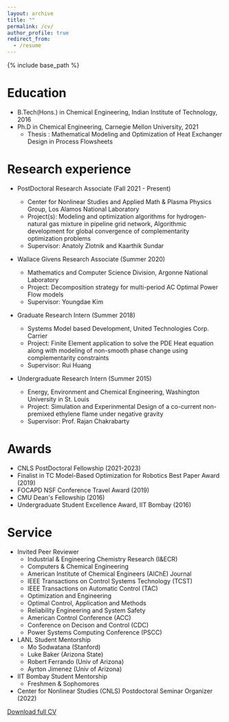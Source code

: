 ```yaml
---
layout: archive
title: ""
permalink: /cv/
author_profile: true
redirect_from:
  - /resume
---
```


{% include base_path %}

Education
======
* B.Tech(Hons.) in Chemical Engineering, Indian Institute of Technology, 2016
* Ph.D in Chemical Engineering, Carnegie Mellon University, 2021
  * Thesis : <a href = "https://kilthub.cmu.edu/articles/thesis/Mathematical_Modeling_and_Optimization_of_Heat_Exchanger_Design_in_Process_Flowsheets/19249550/1" target="_blank" style="text-decoration:none"> Mathematical Modeling and Optimization of Heat Exchanger Design in Process Flowsheets </a>   

Research experience
======
* PostDoctoral Research Associate (Fall 2021 - Present)
  * Center for Nonlinear Studies and Applied Math & Plasma Physics Group, Los Alamos National Laboratory
  * Project(s): Modeling and optimization algorithms for hydrogen-natural gas mixture in pipeline grid network, 
                Algorithmic development for global convergence of complementarity optimization problems
  * Supervisor: <a href = "https://azlotnik.github.io/" target="_blank" style="text-decoration:none"> Anatoly Zlotnik</a> and <a href =   "https://kaarthiksundar.github.io/" target="_blank" style="text-decoration:none"> Kaarthik Sundar</a>
  
* Wallace Givens Research Associate (Summer 2020)
  * Mathematics and Computer Science Division, Argonne National Laboratory
  * Project: Decomposition strategy for multi-period AC Optimal Power Flow models
  * Supervisor: <a href = "https://www.linkedin.com/in/youngdae-kim-90590a81/" target="_blank" style="text-decoration:none"> Youngdae Kim</a>

* Graduate Research Intern  (Summer 2018)
  * Systems Model based Development, United Technologies Corp. Carrier
  * Project: Finite Element application to solve the PDE Heat equation along with modeling of non-smooth phase change using
    complementarity constraints
  * Supervisor: <a href = "https://www.linkedin.com/in/rui-huang-242a4419/" target="_blank" style="text-decoration:none"> Rui Huang</a>
  
* Undergraduate Research Intern (Summer 2015)
  * Energy, Environment and Chemical Engineering, Washington University in St. Louis
  * Project: Simulation and Experinmental Design of a co-current non-premixed ethylene flame under negative gravity
  * Supervisor: <a href = "https://engineering.wustl.edu/faculty/Rajan-Chakrabarty.html" target="_blank" style="text-decoration:none"> Prof. Rajan Chakrabarty</a>
  

Awards 
======  
* CNLS PostDoctoral Fellowship (2021-2023)
* Finalist in TC Model-Based Optimization for Robotics Best Paper Award (2019)
* FOCAPD NSF Conference Travel Award (2019)
* CMU Dean's Fellowship (2016)
* Undergraduate Student Excellence Award, IIT Bombay (2016)
  
Service
======
* Invited Peer Reviewer
  * Industrial & Engineering Chemistry Research (I&ECR)
  * Computers & Chemical Engineering
  * American Institute of Chemical Engineers (AIChE) Journal
  * IEEE Transactions on Control Systems Technology (TCST)
  * IEEE Transactions on Automatic Control (TAC)
  * Optimization and Engineering
  * Optimal Control, Application and Methods
  * Reliability Engineering and System Safety
  * American Control Conference (ACC)
  * Conference on Decison and Control (CDC)
  * Power Systems Computing Conference (PSCC)
* LANL Student Mentorship
  * <a href = "https://profiles.stanford.edu/mo-sodwatana" target="_blank" style="text-decoration:none"> Mo Sodwatana </a> (Stanford)
  * <a href = "https://cnls.lanl.gov/External//people/Luke_Baker.php" target="_blank" style="text-decoration:none"> Luke Baker </a> (Arizona State)
  * <a href = "https://sites.google.com/view/robert-ferrando/" target="_blank" style="text-decoration:none"> Robert Ferrando </a> (Univ of Arizona)
  * <a href = "https://appliedmath.arizona.edu/person/ayrton-pablo-almada-jimenez" target="_blank" style="text-decoration:none"> Ayrton Jimenez </a> (Univ of Arizona)
* IIT Bombay Student Mentorship
  * Freshmen & Sophomores
* Center for Nonlinear Studies (CNLS) Postdoctoral Seminar Organizer (2022)


<a href="https://drive.google.com/file/d/1eiP7tfbadZ0tCne3j8iV3vBWxRHkjCRM/uc?export=download" download target="_blank">Download full CV</a>
